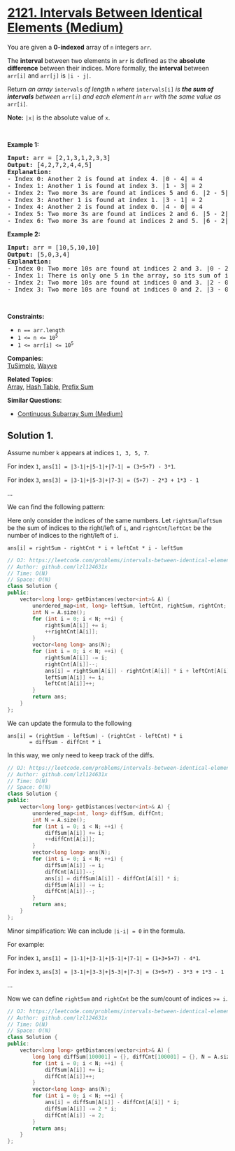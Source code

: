 # [2121. Intervals Between Identical Elements (Medium)](https://leetcode.com/problems/intervals-between-identical-elements/)

<p>You are given a <strong>0-indexed</strong> array of <code>n</code> integers <code>arr</code>.</p>

<p>The <strong>interval</strong> between two elements in <code>arr</code> is defined as the <strong>absolute difference</strong> between their indices. More formally, the <strong>interval</strong> between <code>arr[i]</code> and <code>arr[j]</code> is <code>|i - j|</code>.</p>

<p>Return <em>an array</em> <code>intervals</code> <em>of length</em> <code>n</code> <em>where</em> <code>intervals[i]</code> <em>is <strong>the sum of intervals</strong> between </em><code>arr[i]</code><em> and each element in </em><code>arr</code><em> with the same value as </em><code>arr[i]</code><em>.</em></p>

<p><strong>Note:</strong> <code>|x|</code> is the absolute value of <code>x</code>.</p>

<p>&nbsp;</p>
<p><strong>Example 1:</strong></p>

<pre><strong>Input:</strong> arr = [2,1,3,1,2,3,3]
<strong>Output:</strong> [4,2,7,2,4,4,5]
<strong>Explanation:</strong>
- Index 0: Another 2 is found at index 4. |0 - 4| = 4
- Index 1: Another 1 is found at index 3. |1 - 3| = 2
- Index 2: Two more 3s are found at indices 5 and 6. |2 - 5| + |2 - 6| = 7
- Index 3: Another 1 is found at index 1. |3 - 1| = 2
- Index 4: Another 2 is found at index 0. |4 - 0| = 4
- Index 5: Two more 3s are found at indices 2 and 6. |5 - 2| + |5 - 6| = 4
- Index 6: Two more 3s are found at indices 2 and 5. |6 - 2| + |6 - 5| = 5
</pre>

<p><strong>Example 2:</strong></p>

<pre><strong>Input:</strong> arr = [10,5,10,10]
<strong>Output:</strong> [5,0,3,4]
<strong>Explanation:</strong>
- Index 0: Two more 10s are found at indices 2 and 3. |0 - 2| + |0 - 3| = 5
- Index 1: There is only one 5 in the array, so its sum of intervals to identical elements is 0.
- Index 2: Two more 10s are found at indices 0 and 3. |2 - 0| + |2 - 3| = 3
- Index 3: Two more 10s are found at indices 0 and 2. |3 - 0| + |3 - 2| = 4
</pre>

<p>&nbsp;</p>
<p><strong>Constraints:</strong></p>

<ul>
	<li><code>n == arr.length</code></li>
	<li><code>1 &lt;= n &lt;= 10<sup>5</sup></code></li>
	<li><code>1 &lt;= arr[i] &lt;= 10<sup>5</sup></code></li>
</ul>


**Companies**:  
[TuSimple](https://leetcode.com/company/tusimple), [Wayve](https://leetcode.com/company/wayve)

**Related Topics**:  
[Array](https://leetcode.com/tag/array/), [Hash Table](https://leetcode.com/tag/hash-table/), [Prefix Sum](https://leetcode.com/tag/prefix-sum/)

**Similar Questions**:
* [Continuous Subarray Sum (Medium)](https://leetcode.com/problems/continuous-subarray-sum/)

## Solution 1.

Assume number `k` appears at indices `1, 3, 5, 7`.

For index `1`, `ans[1] = |3-1|+|5-1|+|7-1| = (3+5+7) - 3*1`.

For index `3`, `ans[3] = |3-1|+|5-3|+|7-3| = (5+7) - 2*3 + 1*3 - 1`

...

We can find the following pattern:

Here only consider the indices of the same numbers. Let `rightSum`/`leftSum` be the sum of indices to the right/left of `i`, and `rightCnt`/`leftCnt` be the number of indices to the right/left of `i`.

```
ans[i] = rightSum - rightCnt * i + leftCnt * i - leftSum
```

```cpp
// OJ: https://leetcode.com/problems/intervals-between-identical-elements/
// Author: github.com/lzl124631x
// Time: O(N)
// Space: O(N)
class Solution {
public:
    vector<long long> getDistances(vector<int>& A) {
        unordered_map<int, long> leftSum, leftCnt, rightSum, rightCnt;
        int N = A.size();
        for (int i = 0; i < N; ++i) {
            rightSum[A[i]] += i;
            ++rightCnt[A[i]];
        }
        vector<long long> ans(N);
        for (int i = 0; i < N; ++i) {
            rightSum[A[i]] -= i;
            rightCnt[A[i]]--;
            ans[i] = rightSum[A[i]] - rightCnt[A[i]] * i + leftCnt[A[i]] * i - leftSum[A[i]];
            leftSum[A[i]] += i;
            leftCnt[A[i]]++;
        }
        return ans;
    }
};
```

We can update the formula to the following

```
ans[i] = (rightSum - leftSum) - (rightCnt - leftCnt) * i
       = diffSum - diffCnt * i
```

In this way, we only need to keep track of the diffs.

```cpp
// OJ: https://leetcode.com/problems/intervals-between-identical-elements/
// Author: github.com/lzl124631x
// Time: O(N)
// Space: O(N)
class Solution {
public:
    vector<long long> getDistances(vector<int>& A) {
        unordered_map<int, long> diffSum, diffCnt;
        int N = A.size();
        for (int i = 0; i < N; ++i) {
            diffSum[A[i]] += i;
            ++diffCnt[A[i]];
        }
        vector<long long> ans(N);
        for (int i = 0; i < N; ++i) {
            diffSum[A[i]] -= i;
            diffCnt[A[i]]--;
            ans[i] = diffSum[A[i]] - diffCnt[A[i]] * i;
            diffSum[A[i]] -= i;
            diffCnt[A[i]]--;
        }
        return ans;
    }
};
```

Minor simplification: We can include `|i-i| = 0` in the formula.

For example:

For index `1`, `ans[1] = |1-1|+|3-1|+|5-1|+|7-1| = (1+3+5+7) - 4*1`.

For index `3`, `ans[3] = |3-1|+|3-3|+|5-3|+|7-3| = (3+5+7) - 3*3 + 1*3 - 1`

...

Now we can define `rightSum` and `rightCnt` be the sum/count of indices `>= i`.

```cpp
// OJ: https://leetcode.com/problems/intervals-between-identical-elements/
// Author: github.com/lzl124631x
// Time: O(N)
// Space: O(N)
class Solution {
public:
    vector<long long> getDistances(vector<int>& A) {
        long long diffSum[100001] = {}, diffCnt[100001] = {}, N = A.size();
        for (int i = 0; i < N; ++i) {
            diffSum[A[i]] += i;
            diffCnt[A[i]]++;
        }
        vector<long long> ans(N);
        for (int i = 0; i < N; ++i) {
            ans[i] = diffSum[A[i]] - diffCnt[A[i]] * i;
            diffSum[A[i]] -= 2 * i;
            diffCnt[A[i]] -= 2;
        }
        return ans;
    }
};
```